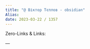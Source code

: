 ```yaml
---
title: "@ Віктор Тєплов - obsidian"
Alias: 
date: 2023-03-22 / 1357  
---
```

Zero-Links & Links:  


—  
